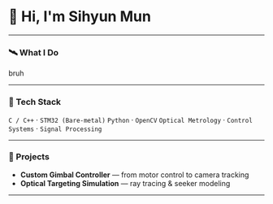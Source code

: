 # 👋 Hi, I'm Sihyun Mun

---

### 🛰 What I Do
bruh

---

### 🧩 Tech Stack
`C / C++` · `STM32 (Bare-metal)`
`Python` · `OpenCV`
`Optical Metrology` · `Control Systems` · `Signal Processing`

---

### 🚀 Projects
- **Custom Gimbal Controller** — from motor control to camera tracking  
- **Optical Targeting Simulation** — ray tracing & seeker modeling  

---
